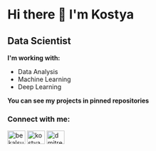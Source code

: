 # Hi there 👋 I'm Kostya
## Data Scientist
**I'm working with:**
 - Data Analysis
 - Machine Learning
 - Deep Learning
 
**You can see my projects in pinned repositories**

<h3 align="left">Connect with me:</h3>
<p align="left">
  

<a href="https://t.me/kostyagomel44" target="blank"><img align="center" src="https://upload.wikimedia.org/wikipedia/commons/8/82/Telegram_logo.svg" alt="bekalsu" height="30" width="40" /></a> 
<a href="mailto:kostyagomel44@yandex.ru" target="blank"><img align="center" src="https://upload.wikimedia.org/wikipedia/commons/7/7e/Gmail_icon_%282020%29.svg" alt="kostyagomel44@yandex.ru" height="30" width="40" /></a>
<a href="https://hh.ru/resume/fe9294b1ff06de7d190039ed1f47417a636137" target="blank"><img align="center" src="https://play-lh.googleusercontent.com/YpAV7Q-ZJhI5tzFk_wEX-7-x2BydtnCtFTVUrmq0zAO6jLCLA4nNcfem3p_Pyowg9w" alt="dmitrenok" height="30" width="40" /></a>
</p>
